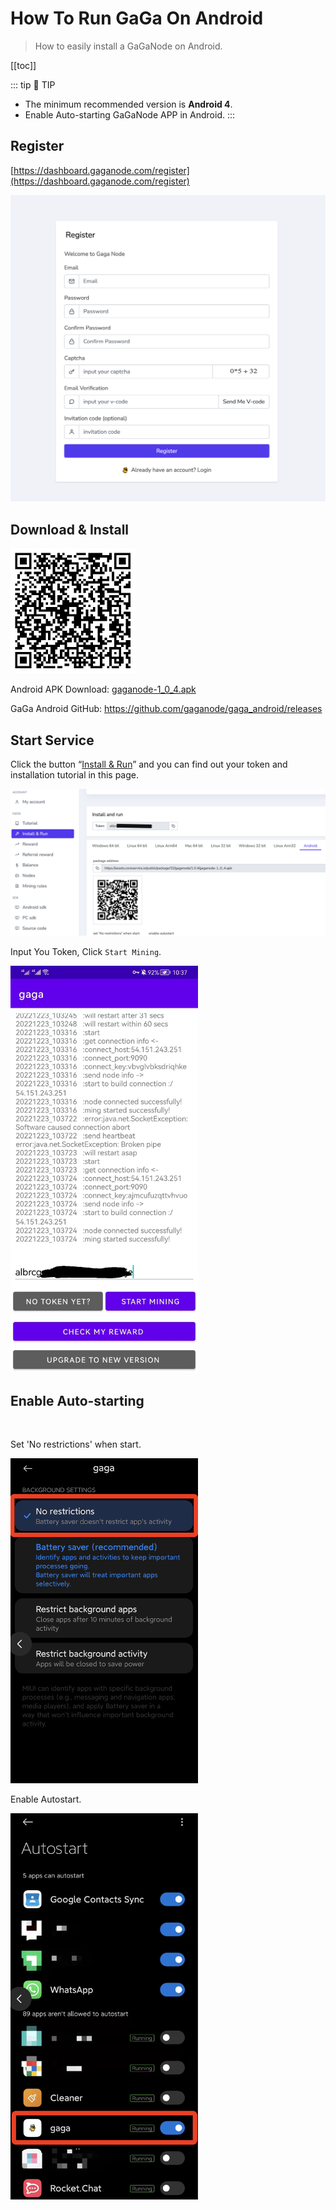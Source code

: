 # How To Run GaGa On Android

>How to easily install a GaGaNode on Android.


[[toc]]

::: tip 🚧 TIP
- The minimum recommended version is **Android 4**.
- Enable Auto-starting GaGaNode APP in Android.
:::

## Register

[https://dashboard.gaganode.com/register](https://dashboard.gaganode.com/register)

![](./../images/running/register.png)

## Download & Install

<img src="./../images/running/gaganode-1_0_4.png" height="200" />

Android APK Download: [gaganode-1_0_4.apk](https://assets.coreservice.io/public/package/32/gaganode/1.0.4/gaganode-1_0_4.apk)

GaGa Android GitHub: https://github.com/gaganode/gaga_android/releases

## Start Service

Click the button “[Install & Run](https://dashboard.gaganode.com/install_run)” and you can find out your token and installation tutorial in this page.

![](./../images/running/android-install-run.png)
<br>

Input You Token, Click `Start Mining`.

<img src="./../images/running/android-05.jpeg" width="300" />

## Enable Auto-starting
<br>

Set 'No restrictions' when start.

<img src="./../images/running/android-01.png" width="300" />

Enable Autostart.

<img src="./../images/running/android-02.png" width="300" />